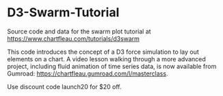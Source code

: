 # D3-Swarm-Tutorial

Source code and data for the swarm plot tutorial at https://www.chartfleau.com/tutorials/d3swarm

This code introduces the concept of a D3 force simulation to lay out elements on a chart. A video lesson walking through a more advanced project, including fluid animation of time series data, is now available from Gumroad: https://chartfleau.gumroad.com/l/masterclass.

Use discount code launch20 for $20 off.
